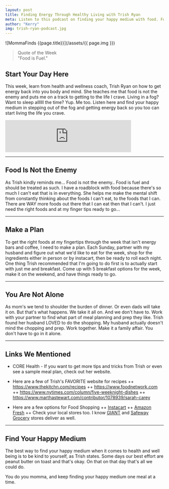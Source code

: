 ```yaml
---
layout: post
title: Finding Energy Through Healthy Living with Trish Ryan
meta: Listen to this podcast on finding your happy medium with food. Food is fuel and eating better can give us more energy, which as mom's, energy is currency.
author: "Kerry"
img: trish-ryan-podcast.jpg
---
```


![MommaFinds {{page.title}}](/assets/{{ page.img }})

> Quote of the Week <br> "Food is Fuel."


## Start Your Day Here

This week, learn from health and wellness coach, Trish Ryan on how to get energy back into you body and mind. She teaches me that food is not the enemy and puts me on a track to getting to the life I crave. Living in a fog? Want to sleep allllll the time? Yup. Me too. Listen here and find your happy medium in stepping out of the fog and getting energy back so you too can start living the life you crave.

<iframe src="https://anchor.fm/mommafinds/embed/episodes/Live-the-Life-You-Crave-e5d3gk" height="102px" width="400px" frameborder="0" scrolling="no"></iframe>

---

## Food Is Not the Enemy

As Trish kindly reminds me... Food is not the enemy.. Food is fuel and should be treated as such. I have a roadblock with food because there's so much I can't eat that is in everything. She helps me make the mental shift from constantly thinking about the foods I can't eat, to the foods that I can. There are WAY more foods out there that I can eat then that I can't. I just need the right foods and at my finger tips ready to go...

---

## Make a Plan

To get the right foods at my fingertips through the week that isn't energy bars and coffee, I need to make a plan. Each Sunday, partner with my husband and figure out what we'd like to eat for the week, shop for the ingredients either in person or by instacart, then be ready to roll each night. One thing Trish recommended that I'm going to do first is to actually start with just me and breakfast. Come up with 5 breakfast options for the week, make it on the weekend, and have things ready to go.

---

## You Are Not Alone

As mom's we tend to shoulder the burden of dinner. Or even dads will take it on. But that's what happens. We take it all on. And we don't have to. Work with your partner to find what part of meal planning and prep they like. Trish found her husband LOVED to do the shopping. My husband actually doesn't mind the chopping and prep. Work together. Make it a family affair. You don't have to go in it alone.

---

## Links We Mentioned

+ CORE Health - If you want to get more tips and tricks from Trish or even see a sample meal plan, check out her website.
+ Here are a few of Trish's FAVORITE website for recipes
++ https://www.thekitchn.com/recipes
++ https://www.foodnetwork.com
++ https://www.nytimes.com/column/five-weeknight-dishes
++ https://www.marthastewart.com/contributor/1078939/sarah-carey

+ Here are a few options for Food Shopping
++ [Instacart](https://www.instacart.com/)
++ [Amazon Fresh](https://amzn.to/2NhGEYn)
++ Check your local stores too. I know [GIANT](https://www.peapod.com/) and [Safeway Grocery](https://www.safeway.com/home.html) stores deliver as well.

---

## Find Your Happy Medium

The best way to find your happy medium when it comes to health and well being is to be kind to yourself, as Trish states. Some days our best effort are peanut butter on toast and that's okay. On that on that day that's all we could do.

You do you momma, and keep finding your happy medium one meal at a time.
